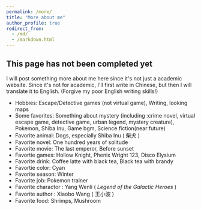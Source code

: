```yaml
---
permalink: /more/
title: "More about me"
author_profile: true
redirect_from: 
  - /md/
  - /markdown.html
---
```


## This page has not been completed yet

I will post something more about me here since it's not just a academic website.
Since it's not for academic, I'll first write in Chinese, but then I will translate it to English. (Forgive my poor English writing skills!)

* Hobbies: Escape/Detective games (not virtual game), Writing, looking maps 
* Some favorites: Something about mystery (including :crime novel, virtual escape game, detective game, urban legend, mystery creature), Pokemon, Shiba Inu, Game bgm, Science fiction(near future)
* Favorite animal: Dogs, especially Shiba Inu ( 柴犬 )
* Favorite novel: One hundred years of solitude 
* Favorite movie: The last emperor, Before sunset
* Favortie games: Hollow Knight, Phenix Wright 123, Disco Elysium
* Favorite drink: Coffee latte with black tea, Black tea with brandy
* Favortie color: Cyan
* Favorite season: Winter
* Favorite job: Pokemon trainer 
* Favorite charactor :  Yang Wenli ( *Legend of the Galactic Heroes* )
* Favorite author : Xiaobo Wang ( 王小波 )
* Favorite food: Shrimps, Mushroom

